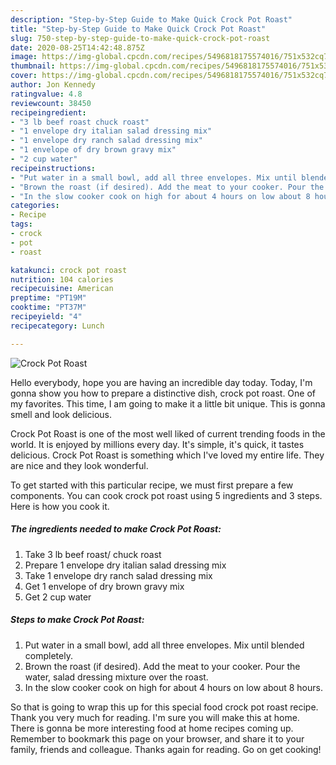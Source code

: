 ```yaml
---
description: "Step-by-Step Guide to Make Quick Crock Pot Roast"
title: "Step-by-Step Guide to Make Quick Crock Pot Roast"
slug: 750-step-by-step-guide-to-make-quick-crock-pot-roast
date: 2020-08-25T14:42:48.875Z
image: https://img-global.cpcdn.com/recipes/5496818175574016/751x532cq70/crock-pot-roast-recipe-main-photo.jpg
thumbnail: https://img-global.cpcdn.com/recipes/5496818175574016/751x532cq70/crock-pot-roast-recipe-main-photo.jpg
cover: https://img-global.cpcdn.com/recipes/5496818175574016/751x532cq70/crock-pot-roast-recipe-main-photo.jpg
author: Jon Kennedy
ratingvalue: 4.8
reviewcount: 38450
recipeingredient:
- "3 lb beef roast chuck roast"
- "1 envelope dry italian salad dressing mix"
- "1 envelope dry ranch salad dressing mix"
- "1 envelope of dry brown gravy mix"
- "2 cup water"
recipeinstructions:
- "Put water in a small bowl, add all three envelopes. Mix until blended completely."
- "Brown the roast (if desired). Add the meat to your cooker. Pour the water, salad dressing mixture over the roast."
- "In the slow cooker cook on high for about 4 hours on low about 8 hours."
categories:
- Recipe
tags:
- crock
- pot
- roast

katakunci: crock pot roast 
nutrition: 104 calories
recipecuisine: American
preptime: "PT19M"
cooktime: "PT37M"
recipeyield: "4"
recipecategory: Lunch

---
```



![Crock Pot Roast](https://img-global.cpcdn.com/recipes/5496818175574016/751x532cq70/crock-pot-roast-recipe-main-photo.jpg)

Hello everybody, hope you are having an incredible day today. Today, I'm gonna show you how to prepare a distinctive dish, crock pot roast. One of my favorites. This time, I am going to make it a little bit unique. This is gonna smell and look delicious.



Crock Pot Roast is one of the most well liked of current trending foods in the world. It is enjoyed by millions every day. It's simple, it's quick, it tastes delicious. Crock Pot Roast is something which I've loved my entire life. They are nice and they look wonderful.


To get started with this particular recipe, we must first prepare a few components. You can cook crock pot roast using 5 ingredients and 3 steps. Here is how you cook it.

<!--inarticleads1-->

##### The ingredients needed to make Crock Pot Roast:

1. Take 3 lb beef roast/ chuck roast
1. Prepare 1 envelope dry italian salad dressing mix
1. Take 1 envelope dry ranch salad dressing mix
1. Get 1 envelope of dry brown gravy mix
1. Get 2 cup water




<!--inarticleads2-->

##### Steps to make Crock Pot Roast:

1. Put water in a small bowl, add all three envelopes. Mix until blended completely.
1. Brown the roast (if desired). Add the meat to your cooker. Pour the water, salad dressing mixture over the roast.
1. In the slow cooker cook on high for about 4 hours on low about 8 hours.




So that is going to wrap this up for this special food crock pot roast recipe. Thank you very much for reading. I'm sure you will make this at home. There is gonna be more interesting food at home recipes coming up. Remember to bookmark this page on your browser, and share it to your family, friends and colleague. Thanks again for reading. Go on get cooking!

